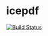 # icepdf

[![Build Status](https://travis-ci.org/dejakaymac/icepdf.jl.png)](https://travis-ci.org/dejakaymac/icepdf.jl)
